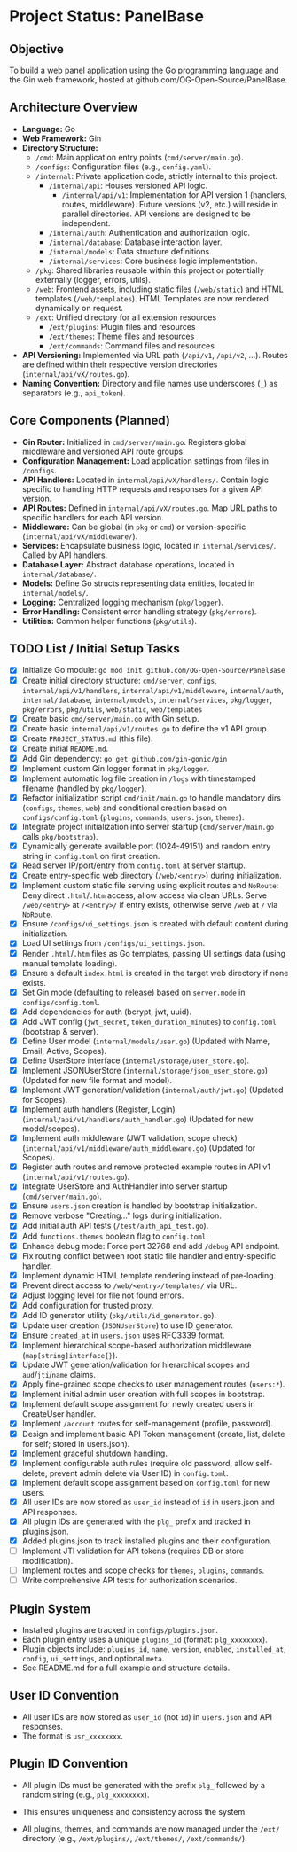 # Project Status: PanelBase

## Objective

To build a web panel application using the Go programming language and the Gin web framework, hosted at github.com/OG-Open-Source/PanelBase.

## Architecture Overview

- **Language:** Go
- **Web Framework:** Gin
- **Directory Structure:**
  - `/cmd`: Main application entry points (`cmd/server/main.go`).
  - `/configs`: Configuration files (e.g., `config.yaml`).
  - `/internal`: Private application code, strictly internal to this project.
    - `/internal/api`: Houses versioned API logic.
      - `/internal/api/v1`: Implementation for API version 1 (handlers, routes, middleware). Future versions (v2, etc.) will reside in parallel directories. API versions are designed to be independent.
    - `/internal/auth`: Authentication and authorization logic.
    - `/internal/database`: Database interaction layer.
    - `/internal/models`: Data structure definitions.
    - `/internal/services`: Core business logic implementation.
  - `/pkg`: Shared libraries reusable within this project or potentially externally (logger, errors, utils).
  - `/web`: Frontend assets, including static files (`/web/static`) and HTML templates (`/web/templates`). HTML Templates are now rendered dynamically on request.
  - `/ext`: Unified directory for all extension resources
    - `/ext/plugins`: Plugin files and resources
    - `/ext/themes`: Theme files and resources
    - `/ext/commands`: Command files and resources
- **API Versioning:** Implemented via URL path (`/api/v1`, `/api/v2`, ...). Routes are defined within their respective version directories (`internal/api/vX/routes.go`).
- **Naming Convention:** Directory and file names use underscores (`_`) as separators (e.g., `api_token`).

## Core Components (Planned)

- **Gin Router:** Initialized in `cmd/server/main.go`. Registers global middleware and versioned API route groups.
- **Configuration Management:** Load application settings from files in `/configs`.
- **API Handlers:** Located in `internal/api/vX/handlers/`. Contain logic specific to handling HTTP requests and responses for a given API version.
- **API Routes:** Defined in `internal/api/vX/routes.go`. Map URL paths to specific handlers for each API version.
- **Middleware:** Can be global (in `pkg` or `cmd`) or version-specific (`internal/api/vX/middleware/`).
- **Services:** Encapsulate business logic, located in `internal/services/`. Called by API handlers.
- **Database Layer:** Abstract database operations, located in `internal/database/`.
- **Models:** Define Go structs representing data entities, located in `internal/models/`.
- **Logging:** Centralized logging mechanism (`pkg/logger`).
- **Error Handling:** Consistent error handling strategy (`pkg/errors`).
- **Utilities:** Common helper functions (`pkg/utils`).

## TODO List / Initial Setup Tasks

- [x] Initialize Go module: `go mod init github.com/OG-Open-Source/PanelBase`
- [x] Create initial directory structure: `cmd/server`, `configs`, `internal/api/v1/handlers`, `internal/api/v1/middleware`, `internal/auth`, `internal/database`, `internal/models`, `internal/services`, `pkg/logger`, `pkg/errors`, `pkg/utils`, `web/static`, `web/templates`
- [x] Create basic `cmd/server/main.go` with Gin setup.
- [x] Create basic `internal/api/v1/routes.go` to define the v1 API group.
- [x] Create `PROJECT_STATUS.md` (this file).
- [x] Create initial `README.md`.
- [x] Add Gin dependency: `go get github.com/gin-gonic/gin`
- [x] Implement custom Gin logger format in `pkg/logger`.
- [x] Implement automatic log file creation in `/logs` with timestamped filename (handled by `pkg/logger`).
- [x] Refactor initialization script `cmd/init/main.go` to handle mandatory dirs (`configs`, `themes`, `web`) and conditional creation based on `configs/config.toml` (`plugins`, `commands`, `users.json`, `themes`).
- [x] Integrate project initialization into server startup (`cmd/server/main.go` calls `pkg/bootstrap`).
- [x] Dynamically generate available port (1024-49151) and random entry string in `config.toml` on first creation.
- [x] Read server IP/port/entry from `config.toml` at server startup.
- [x] Create entry-specific web directory (`/web/<entry>`) during initialization.
- [x] Implement custom static file serving using explicit routes and `NoRoute`: Deny direct `.html`/`.htm` access, allow access via clean URLs. Serve `/web/<entry>` at `/<entry>/` if entry exists, otherwise serve `/web` at `/` via `NoRoute`.
- [x] Ensure `/configs/ui_settings.json` is created with default content during initialization.
- [x] Load UI settings from `/configs/ui_settings.json`.
- [x] Render `.html`/`.htm` files as Go templates, passing UI settings data (using manual template loading).
- [x] Ensure a default `index.html` is created in the target web directory if none exists.
- [x] Set Gin mode (defaulting to release) based on `server.mode` in `configs/config.toml`.
- [x] Add dependencies for auth (bcrypt, jwt, uuid).
- [x] Add JWT config (`jwt_secret`, `token_duration_minutes`) to `config.toml` (bootstrap & server).
- [x] Define User model (`internal/models/user.go`) (Updated with Name, Email, Active, Scopes).
- [x] Define UserStore interface (`internal/storage/user_store.go`).
- [x] Implement JSONUserStore (`internal/storage/json_user_store.go`) (Updated for new file format and model).
- [x] Implement JWT generation/validation (`internal/auth/jwt.go`) (Updated for Scopes).
- [x] Implement auth handlers (Register, Login) (`internal/api/v1/handlers/auth_handler.go`) (Updated for new model/scopes).
- [x] Implement auth middleware (JWT validation, scope check) (`internal/api/v1/middleware/auth_middleware.go`) (Updated for Scopes).
- [x] Register auth routes and remove protected example routes in API v1 (`internal/api/v1/routes.go`).
- [x] Integrate UserStore and AuthHandler into server startup (`cmd/server/main.go`).
- [x] Ensure `users.json` creation is handled by bootstrap initialization.
- [x] Remove verbose "Creating..." logs during initialization.
- [x] Add initial auth API tests (`/test/auth_api_test.go`).
- [x] Add `functions.themes` boolean flag to `config.toml`.
- [x] Enhance debug mode: Force port 32768 and add `/debug` API endpoint.
- [x] Fix routing conflict between root static file handler and entry-specific handler.
- [x] Implement dynamic HTML template rendering instead of pre-loading.
- [x] Prevent direct access to `/web/<entry>/templates/` via URL.
- [x] Adjust logging level for file not found errors.
- [x] Add configuration for trusted proxy.
- [x] Add ID generator utility (`pkg/utils/id_generator.go`).
- [x] Update user creation (`JSONUserStore`) to use ID generator.
- [x] Ensure `created_at` in `users.json` uses RFC3339 format.
- [x] Implement hierarchical scope-based authorization middleware (`map[string]interface{}`).
- [x] Update JWT generation/validation for hierarchical scopes and `aud`/`jti`/`name` claims.
- [x] Apply fine-grained scope checks to user management routes (`users:*`).
- [x] Implement initial admin user creation with full scopes in bootstrap.
- [x] Implement default scope assignment for newly created users in CreateUser handler.
- [x] Implement `/account` routes for self-management (profile, password).
- [x] Design and implement basic API Token management (create, list, delete for self; stored in users.json).
- [x] Implement graceful shutdown handling.
- [x] Implement configurable auth rules (require old password, allow self-delete, prevent admin delete via User ID) in `config.toml`.
- [x] Implement default scope assignment based on `config.toml` for new users.
- [x] All user IDs are now stored as `user_id` instead of `id` in users.json and API responses.
- [x] All plugin IDs are generated with the `plg_` prefix and tracked in plugins.json.
- [x] Added plugins.json to track installed plugins and their configuration.
- [ ] Implement JTI validation for API tokens (requires DB or store modification).
- [ ] Implement routes and scope checks for `themes`, `plugins`, `commands`.
- [ ] Write comprehensive API tests for authorization scenarios.

## Plugin System

- Installed plugins are tracked in `configs/plugins.json`.
- Each plugin entry uses a unique `plugins_id` (format: `plg_xxxxxxxx`).
- Plugin objects include: `plugins_id`, `name`, `version`, `enabled`, `installed_at`, `config`, `ui_settings`, and optional `meta`.
- See README.md for a full example and structure details.

## User ID Convention

- All user IDs are now stored as `user_id` (not `id`) in `users.json` and API responses.
- The format is `usr_xxxxxxxx`.

## Plugin ID Convention

- All plugin IDs must be generated with the prefix `plg_` followed by a random string (e.g., `plg_xxxxxxxx`).
- This ensures uniqueness and consistency across the system.

- All plugins, themes, and commands are now managed under the `/ext/` directory (e.g., `/ext/plugins/`, `/ext/themes/`, `/ext/commands/`).

